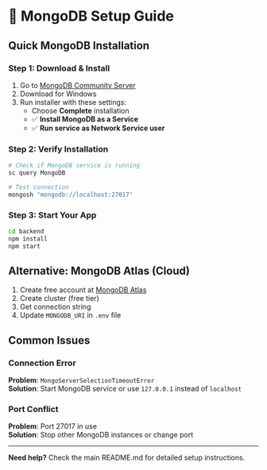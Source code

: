 # 🚀 MongoDB Setup Guide

## Quick MongoDB Installation

### Step 1: Download & Install
1. Go to [MongoDB Community Server](https://www.mongodb.com/try/download/community)
2. Download for Windows
3. Run installer with these settings:
   - Choose **Complete** installation
   - ✅ **Install MongoDB as a Service**
   - ✅ **Run service as Network Service user**

### Step 2: Verify Installation
```bash
# Check if MongoDB service is running
sc query MongoDB

# Test connection
mongosh "mongodb://localhost:27017"
```

### Step 3: Start Your App
```bash
cd backend
npm install
npm start
```

## Alternative: MongoDB Atlas (Cloud)
1. Create free account at [MongoDB Atlas](https://www.mongodb.com/cloud/atlas)
2. Create cluster (free tier)
3. Get connection string
4. Update `MONGODB_URI` in `.env` file

## Common Issues

### Connection Error
**Problem**: `MongoServerSelectionTimeoutError`  
**Solution**: Start MongoDB service or use `127.0.0.1` instead of `localhost`

### Port Conflict
**Problem**: Port 27017 in use  
**Solution**: Stop other MongoDB instances or change port

---
**Need help?** Check the main README.md for detailed setup instructions.
